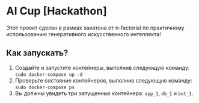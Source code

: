 # AI Cup [Hackathon]
Этот проект сделан в рамках хакатона от n-factorial по практичному использованию 
генеративного искусственного интеллекта!

## Как запускать?
1. Создайте и запустите контейнеры, выполнив следующую команду:
`sudo docker-compose up -d`
2. Проверьте состояние контейнеров, выполнив следующую команду:
`sudo docker-compose ps`
3. Вы должны увидеть три запущенных контейнера: 
`app_1`, `db_1` и `bot_1`.